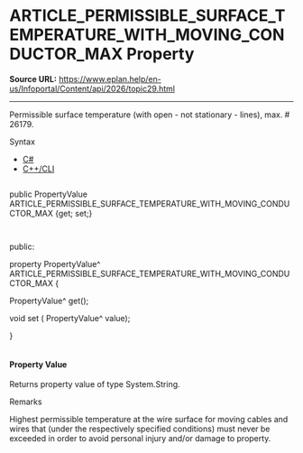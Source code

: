 # ARTICLE_PERMISSIBLE_SURFACE_TEMPERATURE_WITH_MOVING_CONDUCTOR_MAX Property

**Source URL:** https://www.eplan.help/en-us/Infoportal/Content/api/2026/topic29.html

---

Permissible surface temperature (with open - not stationary - lines), max. # 26179.

Syntax

- [C#](#i-syntax-CS)
- [C++/CLI](#i-syntax-CPP2005)

```
```
public PropertyValue ARTICLE_PERMISSIBLE_SURFACE_TEMPERATURE_WITH_MOVING_CONDUCTOR_MAX {get; set;}
```
```

```
```
public:

property PropertyValue^ ARTICLE_PERMISSIBLE_SURFACE_TEMPERATURE_WITH_MOVING_CONDUCTOR_MAX {

   PropertyValue^ get();

   void set (    PropertyValue^ value);

}
```
```

#### Property Value

Returns property value of type System.String.

Remarks

Highest permissible temperature at the wire surface for moving cables and wires that (under the respectively specified conditions) must never be exceeded in order to avoid personal injury and/or damage to property.
